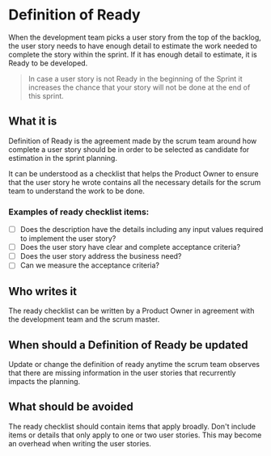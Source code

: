 # Definition of Ready

When the development team picks a user story from the top of the backlog, the user story needs to have enough detail to estimate the work needed to complete the story within the sprint. If it has enough detail to estimate, it is Ready to be developed.

> In case a user story is not Ready in the beginning of the Sprint it increases the chance that your story will not be done at the end of this sprint.

## What it is

Definition of Ready is the agreement made by the scrum team around how complete a user story should be in order to be selected as candidate for estimation in the sprint planning.

It can be understood as a checklist that helps the Product Owner to ensure that the user story he wrote contains all the necessary details for the scrum team to understand the work to be done.

### Examples of ready checklist items:

* [ ] Does the description have the details including any input values required to implement the user story?
* [ ] Does the user story have clear and complete acceptance criteria?
* [ ] Does the user story address the business need?
* [ ] Can we measure the acceptance criteria?

## Who writes it

The ready checklist can be written by a Product Owner in agreement with the development team and the scrum master.

## When should a Definition of Ready be updated

Update or change the definition of ready anytime the scrum team observes that there are missing information in the user stories that recurrently impacts the planning.

## What should be avoided

The ready checklist should contain items that apply broadly. Don't include items or details that only apply to one or two user stories. This may become an overhead when writing the user stories.